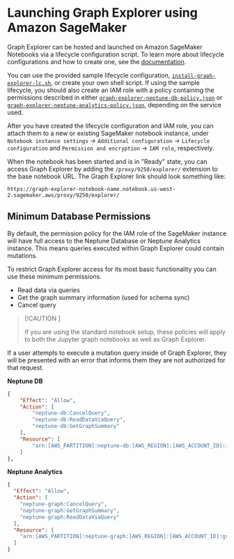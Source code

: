 # Launching Graph Explorer using Amazon SageMaker

Graph Explorer can be hosted and launched on Amazon SageMaker Notebooks via a
lifecycle configuration script. To learn more about lifecycle configurations and
how to create one, see the
[documentation](https://docs.aws.amazon.com/sagemaker/latest/dg/notebook-lifecycle-config.html).

You can use the provided sample lifecycle configuration,
[`install-graph-explorer-lc.sh`](install-graph-explorer-lc.sh), or create your
own shell script. If using the sample lifecycle, you should also create an IAM
role with a policy containing the permissions described in either
[`graph-explorer-neptune-db-policy.json`](graph-explorer-neptune-db-policy.json)
or
[`graph-explorer-neptune-analytics-policy.json`](graph-explorer-neptune-analytics-policy.json),
depending on the service used.

After you have created the lifecycle configuration and IAM role, you can attach
them to a new or existing SageMaker notebook instance, under
`Notebook instance settings` -> `Additional configuration` ->
`Lifecycle configuration` and `Permission and encryption` -> `IAM role`,
respectively.

When the notebook has been started and is in "Ready" state, you can access Graph
Explorer by adding the `/proxy/9250/explorer/` extension to the base notebook
URL. The Graph Explorer link should look something like:

```
https://graph-explorer-notebook-name.notebook.us-west-2.sagemaker.aws/proxy/9250/explorer/
```

## Minimum Database Permissions

By default, the permission policy for the IAM role of the SageMaker instance
will have full access to the Neptune Database or Neptune Analytics instance.
This means queries executed within Graph Explorer could contain mutations.

To restrict Graph Explorer access for its most basic functionality you can use
these minimum permissions.

- Read data via queries
- Get the graph summary information (used for schema sync)
- Cancel query

<!-- prettier-ignore -->
> [!CAUTION
] 
> 
> If you are using the standard notebook setup, these policies will apply to both the Jupyter graph notebooks as well as Graph Explorer.

If a user attempts to execute a mutation query inside of Graph Explorer, they
will be presented with an error that informs them they are not authorized for
that request.

**Neptune DB**

```json
{
    "Effect": "Allow",
    "Action": [
        "neptune-db:CancelQuery",
        "neptune-db:ReadDataViaQuery",
        "neptune-db:GetGraphSummary"
    ],
    "Resource": [
        "arn:[AWS_PARTITION]:neptune-db:[AWS_REGION]:[AWS_ACCOUNT_ID]:[NEPTUNE_CLUSTER_RESOURCE_ID]/*"
    ]
},
```

**Neptune Analytics**

```json
{
  "Effect": "Allow",
  "Action": [
    "neptune-graph:CancelQuery",
    "neptune-graph:GetGraphSummary",
    "neptune-graph:ReadDataViaQuery"
  ],
  "Resource": [
    "arn:[AWS_PARTITION]:neptune-graph:[AWS_REGION]:[AWS_ACCOUNT_ID]:graph/[NEPTUNE_GRAPH_RESOURCE_ID]"
  ]
}
```
